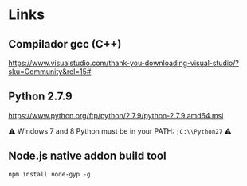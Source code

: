 # Links

## Compilador gcc (C++)

https://www.visualstudio.com/thank-you-downloading-visual-studio/?sku=Community&rel=15#

## Python 2.7.9

https://www.python.org/ftp/python/2.7.9/python-2.7.9.amd64.msi

:warning: Windows 7 and 8 Python must be in your PATH: `;C:\\Python27` :warning:

## Node.js native addon build tool

```
npm install node-gyp -g
```
